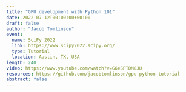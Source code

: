 ```yaml
---
title: "GPU development with Python 101"
date: 2022-07-12T00:00:00+00:00
draft: false
author: "Jacob Tomlinson"
event:
  name: SciPy 2022
  link: https://www.scipy2022.scipy.org/
  type: Tutorial
  location: Austin, TX, USA
length: 240
video: https://www.youtube.com/watch?v=G6eSPTDM8JU
resources: https://github.com/jacobtomlinson/gpu-python-tutorial
abstract: false
---
```

